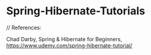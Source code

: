 # Spring-Hibernate-Tutorials

// References:

Chad Darby, Spring & Hibernate for Beginners, https://www.udemy.com/spring-hibernate-tutorial/
